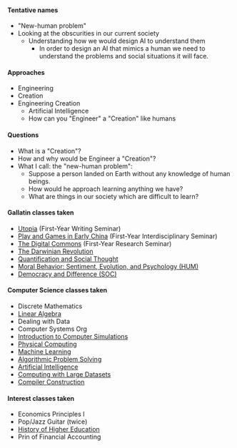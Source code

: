#### Tentative names

- "New-human problem"
- Looking at the obscurities in our current society
	- Understanding how we would design AI to understand them
		- In order to design an AI that mimics a human we need to understand the problems and social situations it will face.

#### Approaches

- Engineering
- Creation
- Engineering Creation
	- Artificial Intelligence
	- How can you "Engineer" a "Creation" like humans

#### Questions

- What is a "Creation"?
- How and why would be Engineer a "Creation"?
- What I call: the "new-human problem":
	- Suppose a person landed on Earth without any knowledge of human beings.
	- How would he approach learning anything we have?
	- What are things in our society which are difficult to learn?

#### Gallatin classes taken

- [Utopia](https://github.com/AbhiAgarwal/gallatin/tree/master/Classes/Utopia) (First-Year Writing Seminar)
- [Play and Games in Early China](https://github.com/AbhiAgarwal/gallatin/tree/master/Classes/Play%20and%20Games%20in%20Early%20China) (First-Year Interdisciplinary Seminar)
- [The Digital Commons](https://github.com/AbhiAgarwal/gallatin/tree/master/Classes/Digital%20Commons) (First-Year Research Seminar)
- [The Darwinian Revolution](https://github.com/AbhiAgarwal/gallatin/tree/master/Classes/The%20Darwinian%20Revolution)
- [Quantification and Social Thought](https://github.com/AbhiAgarwal/gallatin/tree/master/Classes/Quantification%20and%20Social)
- [Moral Behavior: Sentiment, Evolution, and Psychology (HUM)](https://github.com/AbhiAgarwal/gallatin/tree/master/Classes/Moral%20Behavior:%20Sentiment%20%26%20Psychology)
- [Democracy and Difference (SOC)](https://github.com/AbhiAgarwal/gallatin/tree/master/Classes/Democracy%20and%20Difference)

#### Computer Science classes taken

- Discrete Mathematics
- [Linear Algebra](https://github.com/AbhiAgarwal/classes/tree/master/Linear%20Algebra)
- Dealing with Data
- Computer Systems Org
- [Introduction to Computer Simulations](https://github.com/AbhiAgarwal/classes/tree/master/Simulations)
- [Physical Computing](https://github.com/AbhiAgarwal/classes/tree/master/Physical%20Computing)
- [Machine Learning](https://github.com/AbhiAgarwal/classes/tree/master/Machine%20Learning)
- [Algorithmic Problem Solving](https://github.com/AbhiAgarwal/classes/tree/master/Algorithmic%20Problem%20Solving)
- [Artificial Intelligence](https://github.com/AbhiAgarwal/classes/tree/master/Artificial%20Intelligence)
- [Computing with Large Datasets](https://github.com/AbhiAgarwal/classes/tree/master/Computing%20with%20Large%20Data%20Sets)
- [Compiler Construction](https://github.com/abhiagarwal/compiler)

#### Interest classes taken

- Economics Principles I
- Pop/Jazz Guitar (twice)
- [History of Higher Education](https://github.com/AbhiAgarwal/gallatin/tree/master/Classes/History%20of%20Higher%20Education)
- Prin of Financial Accounting